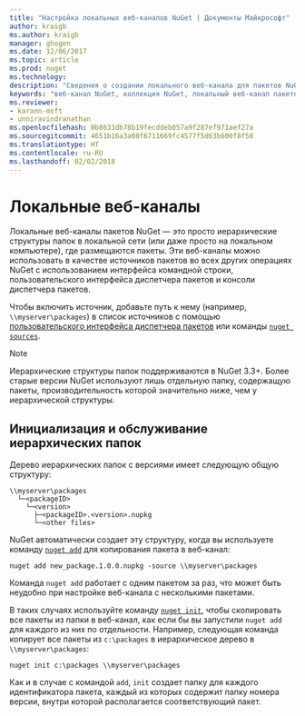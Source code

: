 ```yaml
---
title: "Настройка локальных веб-каналов NuGet | Документы Майкрософт"
author: kraigb
ms.author: kraigb
manager: ghogen
ms.date: 12/06/2017
ms.topic: article
ms.prod: nuget
ms.technology: 
description: "Сведения о создании локального веб-канала для пакетов NuGet с помощью папок в локальной сети"
keywords: "веб-канал NuGet, коллекция NuGet, локальный веб-канал пакетов"
ms.reviewer:
- karann-msft
- unniravindranathan
ms.openlocfilehash: 0b8633db78b19fecddeb057a9f287ef971aef27a
ms.sourcegitcommit: 4651b16a3a08f6711669fc4577f5d63b600f8f58
ms.translationtype: HT
ms.contentlocale: ru-RU
ms.lasthandoff: 02/02/2018
---
```

# <a name="local-feeds"></a>Локальные веб-каналы

Локальные веб-каналы пакетов NuGet — это просто иерархические структуры папок в локальной сети (или даже просто на локальном компьютере), где размещаются пакеты. Эти веб-каналы можно использовать в качестве источников пакетов во всех других операциях NuGet с использованием интерфейса командной строки, пользовательского интерфейса диспетчера пакетов и консоли диспетчера пакетов.

Чтобы включить источник, добавьте путь к нему (например, `\\myserver\packages`) в список источников с помощью [пользовательского интерфейса диспетчера пакетов](../tools/package-manager-ui.md#package-sources) или команды [`nuget sources`](../tools/cli-ref-sources.md).

> [!Note]
> Иерархические структуры папок поддерживаются в NuGet 3.3+. Более старые версии NuGet используют лишь отдельную папку, содержащую пакеты, производительность которой значительно ниже, чем у иерархической структуры.

## <a name="initializing-and-maintaining-hierarchical-folders"></a>Инициализация и обслуживание иерархических папок

Дерево иерархических папок с версиями имеет следующую общую структуру:

    \\myserver\packages
      └─<packageID>
        └─<version>
          ├─<packageID>.<version>.nupkg
          └─<other files>

NuGet автоматически создает эту структуру, когда вы используете команду [`nuget add`](../tools/cli-ref-add.md) для копирования пакета в веб-канал:

```cli
nuget add new_package.1.0.0.nupkg -source \\myserver\packages
```

Команда `nuget add` работает с одним пакетом за раз, что может быть неудобно при настройке веб-канала с несколькими пакетами.

В таких случаях используйте команду [`nuget init`](../tools/cli-ref-init.md), чтобы скопировать все пакеты из папки в веб-канал, как если бы вы запустили `nuget add` для каждого из них по отдельности. Например, следующая команда копирует все пакеты из `c:\packages` в иерархическое дерево в `\\myserver\packages`:

```cli
nuget init c:\packages \\myserver\packages
```

Как и в случае с командой `add`, `init` создает папку для каждого идентификатора пакета, каждый из которых содержит папку номера версии, внутри которой располагается соответствующий пакет.
